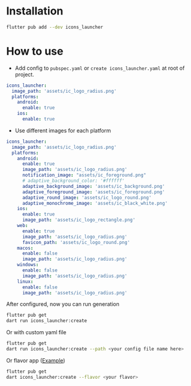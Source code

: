 # Installation
```sh
flutter pub add --dev icons_launcher
```

# How to use

- Add config to `pubspec.yaml` or `create icons_launcher.yaml` at root of project.

```yaml
icons_launcher:
  image_path: 'assets/ic_logo_radius.png'
  platforms:
    android:
      enable: true
    ios:
      enable: true
```

- Use different images for each platform

```yaml
icons_launcher:
  image_path: 'assets/ic_logo_radius.png'
  platforms:
    android:
      enable: true
      image_path: 'assets/ic_logo_radius.png'
      notification_image: "assets/ic_foreground.png"
      # adaptive_background_color: '#ffffff'
      adaptive_background_image: 'assets/ic_background.png'
      adaptive_foreground_image: 'assets/ic_foreground.png'
      adaptive_round_image: 'assets/ic_logo_round.png'
      adaptive_monochrome_image: 'assets/ic_black_white.png'
    ios:
      enable: true
      image_path: 'assets/ic_logo_rectangle.png'
    web:
      enable: true
      image_path: 'assets/ic_logo_radius.png'
      favicon_path: 'assets/ic_logo_round.png'
    macos:
      enable: false
      image_path: 'assets/ic_logo_radius.png'
    windows:
      enable: false
      image_path: 'assets/ic_logo_radius.png'
    linux:
      enable: false
      image_path: 'assets/ic_logo_radius.png'
```

After configured, now you can run generation
  
```sh
flutter pub get
dart run icons_launcher:create
```
Or with custom yaml file

```sh
flutter pub get
dart run icons_launcher:create --path <your config file name here>
```

Or flavor app ([Example](https://github.com/mrrhak/icons_launcher/tree/master/example/flavor_app))

```sh
flutter pub get
dart icons_launcher:create --flavor <your flavor>
```
